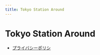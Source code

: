 ```yaml
---
title: Tokyo Station Around
---
```


# Tokyo Station Around

* [プライバシーポリシ](/tokyostationaround/privacy/ja)
